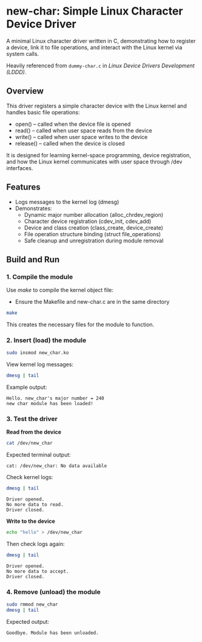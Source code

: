 # new-char: Simple Linux Character Device Driver

A minimal Linux character driver written in C, demonstrating how to register a device, link it to file operations, and interact with the Linux kernel via system calls.

Heavily referenced from `dummy-char.c` in *Linux Device Drivers Development (LDDD)*.



## Overview

This driver registers a simple character device with the Linux kernel and handles basic file operations:

- open() – called when the device file is opened  
- read() – called when user space reads from the device  
- write() – called when user space writes to the device  
- release() – called when the device is closed  

It is designed for learning kernel-space programming, device registration, and how the Linux kernel communicates with user space through /dev interfaces.


## Features

- Logs messages to the kernel log (dmesg)  
- Demonstrates:
  - Dynamic major number allocation (alloc_chrdev_region)
  - Character device registration (cdev_init, cdev_add)
  - Device and class creation (class_create, device_create)
  - File operation structure binding (struct file_operations)
  - Safe cleanup and unregistration during module removal


## Build and Run

### 1. Compile the module
Use *make* to compile the kernel object file:
- Ensure the Makefile and new-char.c are in the same directory

```bash
make
```

This creates the necessary files for the module to function.


### 2. Insert (load) the module
```bash
sudo insmod new_char.ko
```

View kernel log messages:
```bash
dmesg | tail
```

Example output:
```
Hello. new_char's major number = 240
new char module has been loaded!
```

### 3. Test the driver

**Read from the device**
```bash
cat /dev/new_char
```

Expected terminal output:
```
cat: /dev/new_char: No data available
```

Check kernel logs:
```bash
dmesg | tail
```
```
Driver opened.
No more data to read.
Driver closed.
```

**Write to the device**
```bash
echo "hello" > /dev/new_char
```

Then check logs again:
```bash
dmesg | tail
```
```
Driver opened.
No more data to accept.
Driver closed.
```

### 4. Remove (unload) the module
```bash
sudo rmmod new_char
dmesg | tail
```

Expected output:
```
Goodbye. Module has been unloaded.
```
